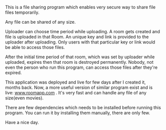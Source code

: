 This is a file sharing program which enables very secure way to share file files temporarily.

Any file can be shared of any size.

Uploader can choose time period while uploading. A room gets created and file is uploaded in that Room.
An unique key and link is provided to the uploader after uploading.
Only users with that particular key or link would be able to access those files.

After the initial time period of that room, which was set by uploader while uploaded, expires then that room is destroyed permanently.
Nobody, not even the person who run this program, can access those files after they're expired.


This application was deployed and live for few days after I created it, months back.
Now, a more useful version of similar program exist and is live: www.roomapp.com  . It's very fast and can handle any file of any size(even movies).


There are few dependencies which needs to be installed before running this program. You can run it by installing them manually, there are only few.


Have a nice day.
